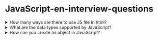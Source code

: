# JavaScript-en-interview-questions
<details>
<summary>How many ways are there to use JS file in html?</summary>
<div>
  There are two ways: 
    -Writing the code inside html file using tag &lt;script&gt;<br>
    -Including it as a link to the external file:
        &lt;script src="./index.js"&gt;&lt;/script&gt;
</div>
</details>

<details>
<summary>What are the data types supported by JavaScript?</summary>
<div>
    -Undefined<br>
    -Null<br>
    -Boolean<br>
    -String<br>
    -Symbol<br>
    -Number<br>
    -Object<br>
</div>
</details>

<details>
<summary>How can you create an object in JavaScript?</summary>
<div>
    -Object literal: <br>
    let user = {};<br>
    -Object constructor:<br>
    let user = new Object();
</div>
</details>